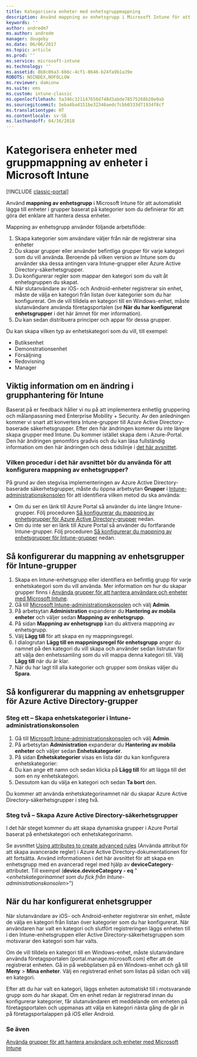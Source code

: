 ```yaml
---
title: Kategorisera enheter med enhetsgruppmappning
description: Använd mappning av enhetsgrupp i Microsoft Intune för att gruppera enheter i kategorier som du definierar för att göra det enklare att hantera dessa enheter.
keywords: ''
author: andredm7
ms.author: andredm
manager: dougeby
ms.date: 06/06/2017
ms.topic: article
ms.prod: ''
ms.service: microsoft-intune
ms.technology: ''
ms.assetid: 8b8c06a3-6b6c-4cf1-8646-b24fa9b1a39e
ROBOTS: NOINDEX,NOFOLLOW
ms.reviewer: damionw
ms.suite: ems
ms.custom: intune-classic
ms.openlocfilehash: 5a346c321147656d748d3abde78575268b20e9ab
ms.sourcegitcommit: 5eba4bad151be32346aedc7cbb0333d71934f8cf
ms.translationtype: HT
ms.contentlocale: sv-SE
ms.lasthandoff: 04/16/2018
---
```

# <a name="categorize-devices-with-device-group-mapping-in-microsoft-intune"></a>Kategorisera enheter med gruppmappning av enheter i Microsoft Intune

[!INCLUDE [classic-portal](../includes/classic-portal.md)]

Använd **mappning av enhetsgrupp** i Microsoft Intune för att automatiskt lägga till enheter i grupper baserat på kategorier som du definierar för att göra det enklare att hantera dessa enheter. 

Mappning av enhetsgrupp använder följande arbetsflöde:
1. Skapa kategorier som användare väljer från när de registrerar sina enheter
2. Du skapar grupper eller använder befintliga grupper för varje kategori som du vill använda. Beroende på vilken version av Intune som du använder ska dessa antingen vara Intune-grupper eller Azure Active Directory-säkerhetsgrupper.
2. Du konfigurerar regler som mappar den kategori som du valt åt enhetsgruppen du skapat.
3. När slutanvändare av iOS- och Android-enheter registrerar sin enhet, måste de välja en kategori från listan över kategorier som du har konfigurerat. Om de vill tilldela en kategori till en Windows-enhet, måste slutanvändare använda företagsportalen (se **När du har konfigurerat enhetsgrupper** i det här ämnet för mer information).
4. Du kan sedan distribuera principer och appar för dessa grupper.

Du kan skapa vilken typ av enhetskategori som du vill, till exempel:
* Butiksenhet
* Demonstrationsenhet
* Försäljning
* Redovisning
* Manager

## <a name="important-information-about-a-change-in-group-management-for-intune"></a>Viktig information om en ändring i grupphantering för Intune

Baserat på er feedback håller vi nu på att implementera enhetlig gruppering och målanpassning med Enterprise Mobility + Security. Av den anledningen kommer vi snart att konvertera Intune-grupper till Azure Active Directory-baserade säkerhetsgrupper. Efter den här ändringen kommer du inte längre skapa grupper med Intune. Du kommer istället skapa dem i Azure-Portal. Den här ändringen genomförs gradvis och du kan läsa fullständig information om den här ändringen och dess tidslinje i [det här avsnittet](use-groups-to-manage-users-and-devices-with-microsoft-intune.md).

### <a name="which-procedure-in-this-topic-should-you-use-to-configure-device-group-mapping"></a>Vilken procedur i det här avsnittet bör du använda för att konfigurera mappning av enhetsgrupper?

På grund av den stegvisa implementeringen av Azure Active Directory-baserade säkerhetsgrupper, måste du öppna arbetsytan **Grupper** i [Intune-administrationskonsolen](https://manage.microsoft.com) för att identifiera vilken metod du ska använda:

-  Om du ser en länk till Azure Portal så använder du inte längre Intune-grupper. Följ proceduren [Så konfigurerar du mappning av enhetsgrupper för Azure Active Directory-grupper](/intune-classic/deploy-use/categorize-devices-with-device-group-mapping-in-microsoft-intune#how-to-configure-device-group-mapping-for-azure-active-directory-groups) nedan.
-  Om du inte ser en länk till Azure Portal så använder du fortfarande Intune-grupper. Följ proceduren [Så konfigurerar du mappning av enhetsgrupper för Intune-grupper](/intune-classic/deploy-use/categorize-devices-with-device-group-mapping-in-microsoft-intune#how-to-configure-device-group-mapping-for-intune-groups) nedan.

## <a name="how-to-configure-device-group-mapping-for-intune-groups"></a>Så konfigurerar du mappning av enhetsgrupper för Intune-grupper
1. Skapa en Intune-enhetsgrupp eller identifiera en befintlig grupp för varje enhetskategori som du vill använda. Mer information om hur du skapar grupper finns i [Använda grupper för att hantera användare och enheter med Microsoft Intune](use-groups-to-manage-users-and-devices-with-microsoft-intune.md).
2. Gå till [Microsoft Intune-administrationskonsolen](https://manage.microsoft.com) och välj **Admin**.
3. På arbetsytan **Administration** expanderar du **Hantering av mobila enheter** och väljer sedan **Mappning av enhetsgrupp**.
4. På sidan **Mappning av enhetsgrupp** kan du aktivera mappning av enhetsgrupp.
5. Välj **Lägg till** för att skapa en ny mappningsregel.
6. I dialogrutan **Lägg till en mappningsregel för enhetsgrupp** anger du namnet på den kategori du vill skapa och använder sedan listrutan för att välja den enhetssamling som du vill mappa denna kategori till. Välj **Lägg till** när du är klar.
7. När du har lagt till alla kategorier och grupper som önskas väljer du **Spara**.



## <a name="how-to-configure-device-group-mapping-for-azure-active-directory-groups"></a>Så konfigurerar du mappning av enhetsgrupper för Azure Active Directory-grupper

### <a name="step-1---create-device-categories-in-the-intune-administration-console"></a>Steg ett – Skapa enhetskategorier i Intune-administrationskonsolen
1. Gå till [Microsoft Intune-administrationskonsolen](https://manage.microsoft.com) och välj **Admin**.
2. På arbetsytan **Administration** expanderar du **Hantering av mobila enheter** och väljer sedan **Enhetskategorier**.
3. På sidan **Enhetskategorier** visas en lista där du kan konfigurera enhetskategorier: 
4. Du kan ange ett namn och sedan klicka på **Lägg till** för att lägga till det som en ny enhetskategori.
5. Dessutom kan du välja en kategori och sedan **Ta bort** den.

Du kommer att använda enhetskategorinamnet när du skapar Azure Active Directory-säkerhetsgrupper i steg två.

### <a name="step-2---create-azure-active-directory-security-groups"></a>Steg två – Skapa Azure Active Directory-säkerhetsgrupper

I det här steget kommer du att skapa dynamiska grupper i Azure Portal baserat på enhetskategori och enhetskategorinamn.

Se avsnittet [Using attributes to create advanced rules](https://azure.microsoft.com/documentation/articles/active-directory-accessmanagement-groups-with-advanced-rules/#using-attributes-to-create-rules-for-device-objects) (Använda attribut för att skapa avancerade regler) i Azure Active Directory-dokumentationen för att fortsätta.
Använd informationen i det här avsnittet för att skapa en enhetsgrupp med en avancerad regel med hjälp av **deviceCategory**-attributet.
Till exempel (**device.deviceCategory - eq** "<*enhetskategorinamnet som du fick från Intune-administrationskonsolen*>")


## <a name="after-you-configure-device-groups"></a>När du har konfigurerat enhetsgrupper

När slutanvändare av iOS- och Android-enheter registrerar sin enhet, måste de välja en kategori från listan över kategorier som du har konfigurerat. När användaren har valt en kategori och slutfört registreringen läggs enheten till i den Intune-enhetsgruppen eller Active Directory-säkerhetsgruppen som motsvarar den kategori som har valts.

Om de vill tilldela en kategori till en Windows-enhet, måste slutanvändare använda företagsportalen (portal.manage.microsoft.com) efter att de registrerat enheten. Gå in på webbplatsen på en Windows-enhet och gå till **Meny** > **Mina enheter**. Välj en registrerad enhet som listas på sidan och välj en kategori. 

Efter att du har valt en kategori, läggs enheten automatiskt till i motsvarande grupp som du har skapat. Om en enhet redan är registrerad innan du konfigurerar kategorier, får slutanvändaren ett meddelande om enheten på företagsportalen och uppmanas att välja en kategori nästa gång de går in på företagsportalappen på iOS eller Android.



### <a name="see-also"></a>Se även
[Använda grupper för att hantera användare och enheter med Microsoft Intune](use-groups-to-manage-users-and-devices-with-microsoft-intune.md)
